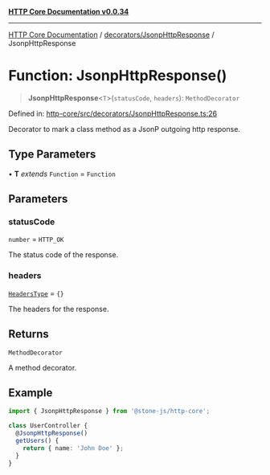 [**HTTP Core Documentation v0.0.34**](../../../README.md)

***

[HTTP Core Documentation](../../../modules.md) / [decorators/JsonpHttpResponse](../README.md) / JsonpHttpResponse

# Function: JsonpHttpResponse()

> **JsonpHttpResponse**\<`T`\>(`statusCode`, `headers`): `MethodDecorator`

Defined in: [http-core/src/decorators/JsonpHttpResponse.ts:26](https://github.com/stonemjs/http-core/blob/31e23030575a56f9e3df3cf0d1fec6cbcbb56275/src/decorators/JsonpHttpResponse.ts#L26)

Decorator to mark a class method as a JsonP outgoing http response.

## Type Parameters

• **T** *extends* `Function` = `Function`

## Parameters

### statusCode

`number` = `HTTP_OK`

The status code of the response.

### headers

[`HeadersType`](../../../declarations/type-aliases/HeadersType.md) = `{}`

The headers for the response.

## Returns

`MethodDecorator`

A method decorator.

## Example

```typescript
import { JsonpHttpResponse } from '@stone-js/http-core';

class UserController {
  @JsonpHttpResponse()
  getUsers() {
    return { name: 'John Doe' };
  }
}
```
